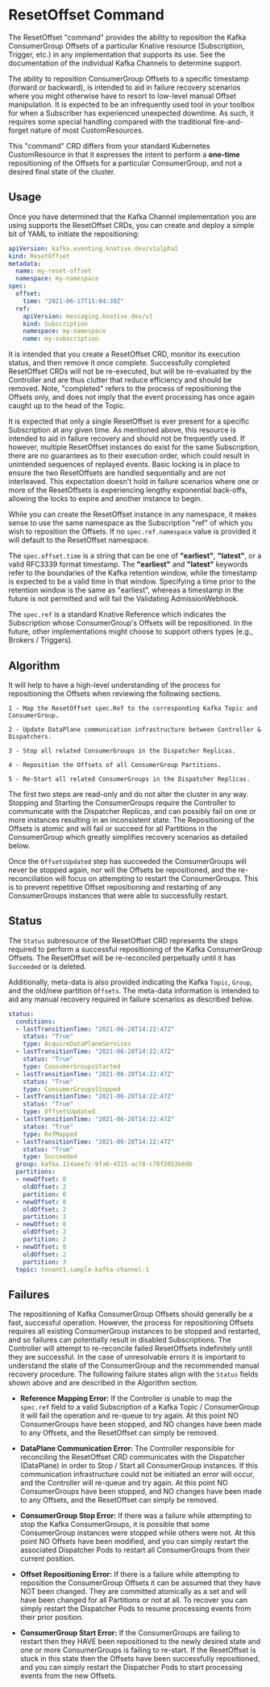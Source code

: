 # ResetOffset Command

The ResetOffset "command" provides the ability to reposition the Kafka
ConsumerGroup Offsets of a particular Knative resource (Subscription, Trigger,
etc.) in any implementation that supports its use. See the documentation of the
individual Kafka Channels to determine support.

The ability to reposition ConsumerGroup Offsets to a specific timestamp (forward
or backward), is intended to aid in failure recovery scenarios where you might
otherwise have to resort to low-level manual Offset manipulation. It is expected
to be an infrequently used tool in your toolbox for when a Subscriber has
experienced unexpected downtime. As such, it requires some special handling
compared with the traditional fire-and-forget nature of most CustomResources.

This "command" CRD differs from your standard Kubernetes CustomResource in that
it expresses the intent to perform a **one-time** repositioning of the Offsets
for a particular ConsumerGroup, and not a desired final state of the cluster.

## Usage

Once you have determined that the Kafka Channel implementation you are using
supports the ResetOffset CRDs, you can create and deploy a simple bit of YAML to
initiate the repositioning:

```yaml
apiVersion: kafka.eventing.knative.dev/v1alpha1
kind: ResetOffset
metadata:
  name: my-reset-offset
  namespace: my-namespace
spec:
  offset:
    time: "2021-06-17T15:04:39Z"
  ref:
    apiVersion: messaging.knative.dev/v1
    kind: Subscription
    namespace: my-namespace
    name: my-subscription
```

It is intended that you create a ResetOffset CRD, monitor its execution status,
and then remove it once complete. Successfully completed ResetOffset CRDs will
not be re-executed, but will be re-evaluated by the Controller and are thus
clutter that reduce efficiency and should be removed. Note, "completed" refers
to the process of repositioning the Offsets only, and does not imply that the
event processing has once again caught up to the head of the Topic.

It is expected that only a single ResetOffset is ever present for a specific
Subscription at any given time. As mentioned above, this resource is intended to
aid in failure recovery and should not be frequently used. If however, multiple
ResetOffset instances do exist for the same Subscription, there are no
guarantees as to their execution order, which could result in unintended
sequences of replayed events. Basic locking is in place to ensure the two
ResetOffsets are handled sequentially and are not interleaved. This expectation
doesn't hold in failure scenarios where one or more of the ResetOffsets is
experiencing lengthy exponential back-offs, allowing the locks to expire and
another instance to begin.

While you can create the ResetOffset instance in any namespace, it makes sense
to use the same namespace as the Subscription "ref" of which you wish to
reposition the Offsets. If no `spec.ref.namespace` value is provided it will
default to the ResetOffset namespace.

The `spec.offset.time` is a string that can be one of **"earliest"**,
**"latest"**, or a valid RFC3339 format timestamp. The **"earliest"** and
**"latest"** keywords refer to the boundaries of the Kafka retention window,
while the timestamp is expected to be a valid time in that window. Specifying a
time prior to the retention window is the same as "earliest", whereas a
timestamp in the future is not permitted and will fail the Validating
AdmissionWebhook.

The `spec.ref` is a standard Knative Reference which indicates the Subscription
whose ConsumerGroup's Offsets will be repositioned. In the future, other
implementations might choose to support others types (e.g., Brokers / Triggers).

## Algorithm

It will help to have a high-level understanding of the process for repositioning
the Offsets when reviewing the following sections.

```
1 - Map the ResetOffset spec.Ref to the corresponding Kafka Topic and ConsumerGroup.

2 - Update DataPlane communication infrastructure between Controller & Dispatchers.

3 - Stop all related ConsumerGroups in the Dispatcher Replicas.

4 - Reposition the Offsets of all ConsumerGroup Partitions.

5 - Re-Start all related ConsumerGroups in the Dispatcher Replicas.
```

The first two steps are read-only and do not alter the cluster in any way.
Stopping and Starting the ConsumerGroups require the Controller to communicate
with the Dispatcher Replicas, and can possibly fail on one or more instances
resulting in an inconsistent state. The Repositioning of the Offsets is atomic
and will fail or succeed for all Partitions in the ConsumerGroup which greatly
simplifies recovery scenarios as detailed below.

Once the `OffsetsUpdated` step has succeeded the ConsumerGroups will never be
stopped again, nor will the Offsets be repositioned, and the re-reconciliation
will focus on attempting to restart the ConsumerGroups. This is to prevent
repetitive Offset repositioning and restarting of any ConsumerGroups instances
that were able to successfully restart.

## Status

The `Status` subresource of the ResetOffset CRD represents the steps required to
perform a successful repositioning of the Kafka ConsumerGroup Offsets. The
ResetOffset will be re-reconciled perpetually until it has `Succeeded` or is
deleted.

Additionally, meta-data is also provided indicating the Kafka `Topic`, `Group`,
and the old/new partition `Offsets`. The meta-data information is intended to
aid any manual recovery required in failure scenarios as described below.

```yaml
status:
  conditions:
  - lastTransitionTime: "2021-06-28T14:22:47Z"
    status: "True"
    type: AcquireDataPlaneServices
  - lastTransitionTime: "2021-06-28T14:22:47Z"
    status: "True"
    type: ConsumerGroupsStarted
  - lastTransitionTime: "2021-06-28T14:22:47Z"
    status: "True"
    type: ConsumerGroupsStopped
  - lastTransitionTime: "2021-06-28T14:22:47Z"
    status: "True"
    type: OffsetsUpdated
  - lastTransitionTime: "2021-06-28T14:22:47Z"
    status: "True"
    type: RefMapped
  - lastTransitionTime: "2021-06-28T14:22:47Z"
    status: "True"
    type: Succeeded
  group: kafka.114aee7c-9fa6-4315-ac78-c78f2053b69b
  partitions:
  - newOffset: 0
    oldOffset: 2
    partition: 0
  - newOffset: 0
    oldOffset: 2
    partition: 1
  - newOffset: 0
    oldOffset: 2
    partition: 2
  - newOffset: 0
    oldOffset: 2
    partition: 3
  topic: tenant1.sample-kafka-channel-1
```

## Failures

The repositioning of Kafka ConsumerGroup Offsets should generally be a fast,
successful operation. However, the process for repositioning Offsets requires
all existing ConsumerGroup instances to be stopped and restarted, and so
failures can potentially result in disabled Subscriptions. The Controller will
attempt to re-reconcile failed ResetOffsets indefinitely until they are
successful. In the case of unresolvable errors it is important to understand the
state of the ConsumerGroup and the recommended manual recovery procedure. The
following failure states align with the `Status` fields shown above and are
described in the Algorithm section.

- **Reference Mapping Error:** If the Controller is unable to map the `spec.ref`
  field to a valid Subscription of a Kafka Topic / ConsumerGroup it will fail
  the operation and re-queue to try again. At this point NO ConsumerGroups have
  been stopped, and NO changes have been made to any Offsets, and the
  ResetOffset can simply be removed.


- **DataPlane Communication Error:** The Controller responsible for reconciling
  the ResetOffset CRD communicates with the Dispatcher (DataPlane) in order to
  Stop / Start all ConsumerGroup instances. If this communication infrastructure
  could not be initiated an error will occur, and the Controller will re-queue
  and try again. At this point NO ConsumerGroups have been stopped, and NO
  changes have been made to any Offsets, and the ResetOffset can simply be
  removed.


- **ConsumerGroup Stop Error:** If there was a failure while attempting to stop
  the Kafka ConsumerGroups, it is possible that some ConsumerGroup instances
  were stopped while others were not. At this point NO Offsets have been
  modified, and you can simply restart the associated Dispatcher Pods to restart
  all ConsumerGroups from their current position.


- **Offset Repositioning Error:**  If there is a failure while attempting to
  reposition the ConsumerGroup Offsets it can be assumed that they have NOT been
  changed. They are committed atomically as a set and will have been changed for
  all Partitions or not at all. To recover you can simply restart the Dispatcher
  Pods to resume processing events from their prior position.


- **ConsumerGroup Start Error:** If the ConsumerGroups are failing to restart
  then they HAVE been repositioned to the newly desired state and one or more
  ConsumerGroups is failing to re-start. If the ResetOffset is stuck in this
  state then the Offsets have been successfully repositioned, and you can simply
  restart the Dispatcher Pods to start processing events from the new Offsets.
